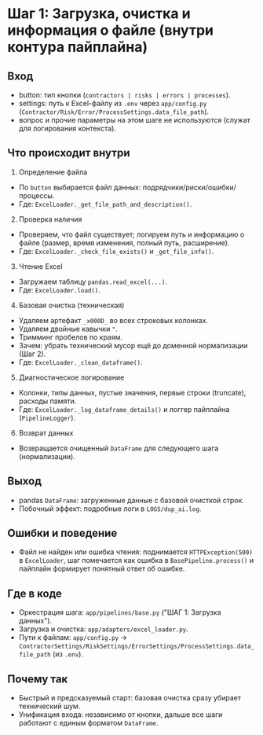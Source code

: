 # Шаг 1: Загрузка, очистка и информация о файле (внутри контура пайплайна)

## Вход
- button: тип кнопки (`contractors | risks | errors | processes`).
- settings: путь к Excel-файлу из `.env` через `app/config.py` (`Contractor/Risk/Error/ProcessSettings.data_file_path`).
- вопрос и прочие параметры на этом шаге не используются (служат для логирования контекста).

## Что происходит внутри
1) Определение файла
- По `button` выбирается файл данных: подрядчики/риски/ошибки/процессы.
- Где: `ExcelLoader._get_file_path_and_description()`.

2) Проверка наличия
- Проверяем, что файл существует; логируем путь и информацию о файле (размер, время изменения, полный путь, расширение).
- Где: `ExcelLoader._check_file_exists()` и `_get_file_info()`.

3) Чтение Excel
- Загружаем таблицу `pandas.read_excel(...)`.
- Где: `ExcelLoader.load()`.

4) Базовая очистка (техническая)
- Удаляем артефакт `_x000D_` во всех строковых колонках.
- Удаляем двойные кавычки `"`.
- Тримминг пробелов по краям.
- Зачем: убрать технический мусор ещё до доменной нормализации (Шаг 2).
- Где: `ExcelLoader._clean_dataframe()`.

5) Диагностическое логирование
- Колонки, типы данных, пустые значения, первые строки (truncate), расходы памяти.
- Где: `ExcelLoader._log_dataframe_details()` и логгер пайплайна (`PipelineLogger`).

6) Возврат данных
- Возвращается очищенный `DataFrame` для следующего шага (нормализации).

## Выход
- pandas `DataFrame`: загруженные данные с базовой очисткой строк.
- Побочный эффект: подробные логи в `LOGS/dup_ai.log`.

## Ошибки и поведение
- Файл не найден или ошибка чтения: поднимается `HTTPException(500)` в `ExcelLoader`, шаг помечается как ошибка в `BasePipeline.process()` и пайплайн формирует понятный ответ об ошибке.

## Где в коде
- Оркестрация шага: `app/pipelines/base.py` ("ШАГ 1: Загрузка данных").
- Загрузка и очистка: `app/adapters/excel_loader.py`.
- Пути к файлам: `app/config.py` → `ContractorSettings/RiskSettings/ErrorSettings/ProcessSettings.data_file_path` (из `.env`).

## Почему так
- Быстрый и предсказуемый старт: базовая очистка сразу убирает технический шум.
- Унификация входа: независимо от кнопки, дальше все шаги работают с единым форматом `DataFrame`.
